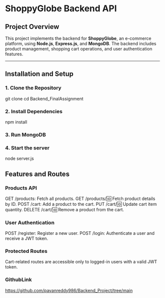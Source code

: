 # ShoppyGlobe Backend API

## Project Overview
This project implements the backend for **ShoppyGlobe**, an e-commerce platform, using **Node.js**, **Express.js**, and **MongoDB**. The backend includes product management, shopping cart operations, and user authentication features.

---

## Installation and Setup

### 1. Clone the Repository

git clone <repository-url>
cd Backend_FinalAssignment

### 2. Install Dependencies
 
 npm install

 ### 3.  Run MongoDB

 ### 4. Start the server

 node server.js

 ## Features and Routes
  ### Products API

GET /products: Fetch all products.
GET /products/:id: Fetch product details by ID.
POST /cart: Add a product to the cart.
PUT /cart/:id: Update cart item quantity.
DELETE /cart/:id: Remove a product from the cart.
### User Authentication
POST /register: Register a new user.
POST /login: Authenticate a user and receive a JWT token.
### Protected Routes
Cart-related routes are accessible only to logged-in users with a valid JWT token.

### GithubLink
https://github.com/pavanreddy986/Backend_Project/tree/main
 